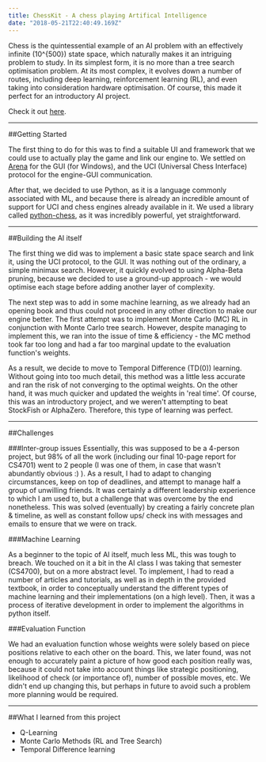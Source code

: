 ```yaml
---
title: ChessKit - A chess playing Artifical Intelligence
date: "2018-05-21T22:40:49.169Z"
---
```


Chess is the quintessential example of an AI problem with an effectively infinite (10^{500}) state space, which naturally makes it an intriguing problem to study. In its simplest form, it is no more than a tree search optimisation problem. At its most complex, it evolves down a number of routes, including deep learning, reinforcement learning (RL), and even taking into consideration hardware optimisation. Of course, this made it perfect for an introductory AI project.

Check it out [here](https://github.com/ArjunBhalla98/Chess-AI).

***

##Getting Started

The first thing to do for this was to find a suitable UI and framework that we could use to actually play the game and link our engine to. We settled on [Arena](//www.playwitharena.com) for the GUI (for Windows), and the UCI (Universal Chess Interface) protocol for the engine-GUI communication. 

After that, we decided to use Python, as it is a language commonly associated with ML, and because there is already an incredible amount of support for UCI and chess engines already available in it. We used a library called [python-chess](//python-chess.readthedocs.io/), as it was incredibly powerful, yet straightforward.

***

##Building the AI itself

The first thing we did was to implement a basic state space search and link it, using the UCI protocol, to the GUI. It was nothing out of the ordinary, a simple minimax search. However, it quickly evolved to using Alpha-Beta pruning, because we decided to use a ground-up approach - we would optimise each stage before adding another layer of complexity. 

The next step was to add in some machine learning, as we already had an opening book and thus could not proceed in any other direction to make our engine better. The first attempt was to implement Monte Carlo (MC) RL in conjunction with Monte Carlo tree search. However, despite managing to implement this, we ran into the issue of time & efficiency - the MC method took far too long and had a far too marginal update to the evaluation function's weights. 

As a result, we decide to move to Temporal Difference (TD(0)) learning. Without going into too much detail, this method was a little less accurate and ran the risk of not converging to the optimal weights. On the other hand, it was much quicker and updated the weights in 'real time'. Of course, this was an introductory project, and we weren't attempting to beat StockFish or AlphaZero. Therefore, this type of learning was perfect. 

***

##Challenges

###Inter-group issues
Essentially, this was supposed to be a 4-person project, but 98% of all the work (including our final 10-page report for CS4701) went to 2 people (I was one of them, in case that wasn't abundantly obvious :) ). As a result, I had to adapt to changing circumstances, keep on top of deadlines, and attempt to manage half a group of unwilling friends. It was certainly a different leadership experience to which I am used to, but a challenge that was overcome by the end nonetheless. This was solved (eventually) by creating a fairly concrete plan & timeline, as well as constant follow ups/ check ins with messages and emails to ensure that we were on track.

###Machine Learning

As a beginner to the topic of AI itself, much less ML, this was tough to breach. We touched on it a bit in the AI class I was taking that semester (CS4700), but on a more abstract level. To implement, I had to read a number of articles and tutorials, as well as in depth in the provided textbook, in order to conceptually understand the different types of machine learning and their implementations (on a high level). Then, it was a process of iterative development in order to implement the algorithms in python itself.

###Evaluation Function

We had an evaluation function whose weights were solely based on piece positions relative to each other on the board. This, we later found, was not enough to accurately paint a picture of how good each position really was, because it could not take into account things like strategic positioning, likelihood of check (or importance of), number of possible moves, etc. We didn't end up changing this, but perhaps in future to avoid such a problem more planning would be required. 

***

##What I learned from this project

- Q-Learning
- Monte Carlo Methods (RL and Tree Search)
- Temporal Difference learning




